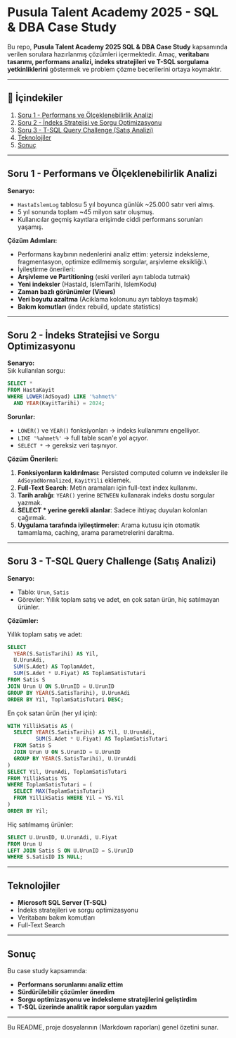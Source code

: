 #  Pusula Talent Academy 2025 - SQL & DBA Case Study

Bu repo, **Pusula Talent Academy 2025 SQL & DBA Case Study** kapsamında
verilen sorulara hazırlanmış çözümleri içermektedir.
Amaç, **veritabanı tasarımı, performans analizi, indeks stratejileri ve
T-SQL sorgulama yetkinliklerini** göstermek ve problem çözme
becerilerini ortaya koymaktır.

------------------------------------------------------------------------

## 🚀 İçindekiler

1.  [Soru 1 - Performans ve Ölçeklenebilirlik
    Analizi](#soru-1---performans-ve-ölçeklenebilirlik-analizi)
2.  [Soru 2 - İndeks Stratejisi ve Sorgu
    Optimizasyonu](#soru-2---indeks-stratejisi-ve-sorgu-optimizasyonu)
3.  [Soru 3 - T-SQL Query Challenge (Satış
    Analizi)](#soru-3---t-sql-query-challenge-satış-analizi)
4.  [Teknolojiler](#teknolojiler)
5.  [Sonuç](#sonuç)

------------------------------------------------------------------------

##  Soru 1 - Performans ve Ölçeklenebilirlik Analizi

**Senaryo:**
- `HastaIslemLog` tablosu 5 yıl boyunca günlük \~25.000 satır veri
almış.
- 5 yıl sonunda toplam \~45 milyon satır oluşmuş.
- Kullanıcılar geçmiş kayıtlara erişimde ciddi performans sorunları
yaşamış.

**Çözüm Adımları:**
- Performans kaybının nedenlerini analiz ettim: yetersiz indeksleme,
fragmentasyon, optimize edilmemiş sorgular, arşivleme eksikliği.\
- İyileştirme önerileri:
- **Arşivleme ve Partitioning** (eski verileri ayrı tabloda tutmak)
- **Yeni indeksler** (HastaId, IslemTarihi, IslemKodu)
- **Zaman bazlı görünümler (Views)**
- **Veri boyutu azaltma** (Aciklama kolonunu ayrı tabloya taşımak)
- **Bakım komutları** (index rebuild, update statistics)

------------------------------------------------------------------------

##  Soru 2 - İndeks Stratejisi ve Sorgu Optimizasyonu

**Senaryo:**\
Sık kullanılan sorgu:

``` sql
SELECT * 
FROM HastaKayit 
WHERE LOWER(AdSoyad) LIKE '%ahmet%' 
  AND YEAR(KayitTarihi) = 2024;
```

**Sorunlar:**
- `LOWER()` ve `YEAR()` fonksiyonları → indeks kullanımını engelliyor.
- `LIKE '%ahmet%'` → full table scan'e yol açıyor.
- `SELECT *` → gereksiz veri taşınıyor.

**Çözüm Önerileri:**
1. **Fonksiyonların kaldırılması**: Persisted computed column ve
indeksler ile `AdSoyadNormalized`, `KayitYili` eklemek.
2. **Full-Text Search**: Metin aramaları için full-text index
kullanımı.
3. **Tarih aralığı**: `YEAR()` yerine `BETWEEN` kullanarak indeks dostu
sorgular yazmak.
4. **SELECT \* yerine gerekli alanlar**: Sadece ihtiyaç duyulan
kolonları çağırmak.
5. **Uygulama tarafında iyileştirmeler**: Arama kutusu için otomatik
tamamlama, caching, arama parametrelerini daraltma.

------------------------------------------------------------------------

##  Soru 3 - T-SQL Query Challenge (Satış Analizi)

**Senaryo:**
- Tablo: `Urun`, `Satis`
- Görevler: Yıllık toplam satış ve adet, en çok satan ürün, hiç
satılmayan ürünler.

**Çözümler:**

 Yıllık toplam satış ve adet:

``` sql
SELECT 
  YEAR(S.SatisTarihi) AS Yil,
  U.UrunAdi,
  SUM(S.Adet) AS ToplamAdet,
  SUM(S.Adet * U.Fiyat) AS ToplamSatisTutari
FROM Satis S
JOIN Urun U ON S.UrunID = U.UrunID
GROUP BY YEAR(S.SatisTarihi), U.UrunAdi
ORDER BY Yil, ToplamSatisTutari DESC;
```

 En çok satan ürün (her yıl için):

``` sql
WITH YillikSatis AS (
  SELECT YEAR(S.SatisTarihi) AS Yil, U.UrunAdi,
         SUM(S.Adet * U.Fiyat) AS ToplamSatisTutari
  FROM Satis S
  JOIN Urun U ON S.UrunID = U.UrunID
  GROUP BY YEAR(S.SatisTarihi), U.UrunAdi
)
SELECT Yil, UrunAdi, ToplamSatisTutari
FROM YillikSatis YS
WHERE ToplamSatisTutari = (
  SELECT MAX(ToplamSatisTutari) 
  FROM YillikSatis WHERE Yil = YS.Yil
)
ORDER BY Yil;
```

 Hiç satılmamış ürünler:

``` sql
SELECT U.UrunID, U.UrunAdi, U.Fiyat
FROM Urun U
LEFT JOIN Satis S ON U.UrunID = S.UrunID
WHERE S.SatisID IS NULL;
```

------------------------------------------------------------------------

##  Teknolojiler

-   **Microsoft SQL Server (T-SQL)**
-   İndeks stratejileri ve sorgu optimizasyonu
-   Veritabanı bakım komutları
-   Full-Text Search

------------------------------------------------------------------------

##  Sonuç

Bu case study kapsamında:
- **Performans sorunlarını analiz ettim**
- **Sürdürülebilir çözümler önerdim**
- **Sorgu optimizasyonu ve indeksleme stratejilerini geliştirdim**
- **T-SQL üzerinde analitik rapor sorguları yazdım**

------------------------------------------------------------------------

 Bu README, proje dosyalarının (Markdown raporları) genel özetini
sunar.
